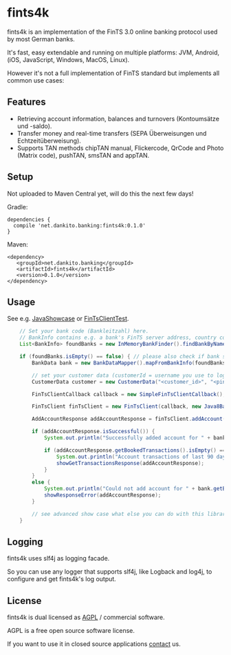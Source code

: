 # fints4k

fints4k is an implementation of the FinTS 3.0 online banking protocol used by most German banks.

It's fast, easy extendable and running on multiple platforms: JVM, Android, (iOS, JavaScript, Windows, MacOS, Linux).

However it's not a full implementation of FinTS standard but implements all common use cases:

## Features
- Retrieving account information, balances and turnovers (Kontoumsätze und -saldo).
- Transfer money and real-time transfers (SEPA Überweisungen und Echtzeitüberweisung).
- Supports TAN methods chipTAN manual, Flickercode, QrCode and Photo (Matrix code), pushTAN, smsTAN and appTAN.

## Setup
Not uploaded to Maven Central yet, will do this the next few days!

Gradle:
```
dependencies {
  compile 'net.dankito.banking:fints4k:0.1.0'
}
```

Maven:
```
<dependency>
   <groupId>net.dankito.banking</groupId>
   <artifactId>fints4k</artifactId>
   <version>0.1.0</version>
</dependency>
```


## Usage

See e.g. [JavaShowcase](fints4k/src/test/java/net/dankito/banking/fints/JavaShowcase.java) or [FinTsClientTest](fints4k/src/test/kotlin/net/dankito/banking/fints/FinTsClientTest.kt).

```java
    // Set your bank code (Bankleitzahl) here.
    // BankInfo contains e.g. a bank's FinTS server address, country code and BIC (needed for money transfer)
    List<BankInfo> foundBanks = new InMemoryBankFinder().findBankByNameBankCodeOrCity("<bank code, bank name or city>");

    if (foundBanks.isEmpty() == false) { // please also check if bank supports FinTS 3.0
        BankData bank = new BankDataMapper().mapFromBankInfo(foundBanks.get(0));

        // set your customer data (customerId = username you use to log in; pin = online banking pin / password)
        CustomerData customer = new CustomerData("<customer_id>", "<pin>");

        FinTsClientCallback callback = new SimpleFinTsClientCallback(); // see advanced showcase for configuring callback

        FinTsClient finTsClient = new FinTsClient(callback, new Java8Base64Service());

        AddAccountResponse addAccountResponse = finTsClient.addAccount(bank, customer);

        if (addAccountResponse.isSuccessful()) {
            System.out.println("Successfully added account for " + bank.getBankCode() + " " + customer.getCustomerId());

            if (addAccountResponse.getBookedTransactions().isEmpty() == false) {
                System.out.println("Account transactions of last 90 days:");
                showGetTransactionsResponse(addAccountResponse);
            }
        }
        else {
            System.out.println("Could not add account for " + bank.getBankCode() + " " + customer.getCustomerId() + ":");
            showResponseError(addAccountResponse);
        }

        // see advanced show case what else you can do with this library, e.g. retrieving all account transactions and transferring money
    }
```

## Logging

fints4k uses slf4j as logging facade.

So you can use any logger that supports slf4j, like Logback and log4j, to configure and get fints4k's log output.

## License

fints4k is dual licensed as [AGPL](LICENSE.md) / commercial software.

AGPL is a free open source software license.

If you want to use it in closed source applications [contact](mailto:sales@dankito.net) us.